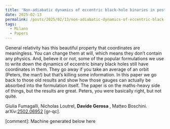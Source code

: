 ```yaml
---
title: 'Non-adiabatic dynamics of eccentric black-hole binaries in post-Newtonian theory'
date: 2025-02-13
permalink: /posts/2025/02/13/non-adiabatic-dynamics-of-eccentric-black-hole-binaries-in-post-newtonian-theory
tags:
  - Milano
  - Papers
---
```


General relativity has this beautiful property that coordinates are meaningless. You can change them at will, which means they don’t contain any physics. And, believe it or not, some of the popular formulations we use to write down the dynamics of eccentric binary black holes still have coordinates in them. They go away if you take an average of an orbit (Peters, the man!) but that’s killing some information. In this paper we go back to those old results and show how those gauges can actually be absorbed into the formulation itself. The paper is on the maths-heavy side of things, but the results are great. Peters, you were basically right, but not quite.

Giulia Fumagalli, Nicholas Loutrel, **Davide Gerosa** , Matteo Boschini.  
arXiv:[](<https://arxiv.org/abs/2204.00026>)[](<https://arxiv.org/abs/2204.03423>)[2502.06952](<https://arxiv.org/abs/2502.06952>) [gr-qc].

[comment]: Machine generated below here
